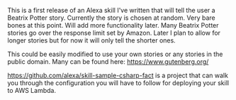 ﻿This is a first release of an Alexa skill I've written that will tell the user a Beatrix Potter story. Currently the story is chosen at random. Very bare bones at this point. Will add more functionality later. 
Many Beatrix Potter stories go over the response limit set by Amazon. Later I plan to allow for longer stories but for now it will only tell the shorter ones. 

This could be easily modified to use your own stories or any stories in the public domain. Many can be found here: https://www.gutenberg.org/

https://github.com/alexa/skill-sample-csharp-fact is a project that can walk you through the configuration you will have to follow for deploying your skill to AWS Lambda.